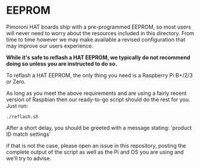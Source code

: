 # EEPROM

Pimoroni HAT boards ship with a pre-programmed EEPROM, so most users will never need to worry about the resources included in this directory. From time to time however we may make available a revised configuration that may improve our users experience.

**While it's safe to reflash a HAT EEPROM, we typically do not recommend doing so unless you are instructed to do so.**

To reflash a HAT EEPROM, the only thing you need is a Raspberry Pi B+/2/3 or Zero.

As long as you meet the above requirements and are using a fairly recent version of Raspbian then our ready-to-go script should do the rest for you. Just run:

```
./reflash.sh
``` 

After a short delay, you should be greeted with a message stating:
'product ID match settings'

if that is not the case, please open an issue in this repository, posting the complete output of the script as well as the Pi and OS you are using and we'll try to advise.
